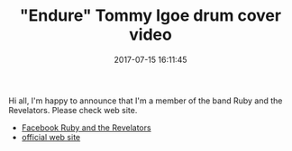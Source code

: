 ﻿---
layout: post
title:  '"Endure" Tommy Igoe drum cover video'
date:   2017-07-15 16:11:45
categories: news
---

Hi all, I'm happy to announce that I'm a member of the band Ruby and the Revelators.  Please check web site.

* [Facebook Ruby and the Revelators](https://www.facebook.com/rubyandtherevelators/)
* [official web site](http://www.rubyandtherevelators.co.uk/)

